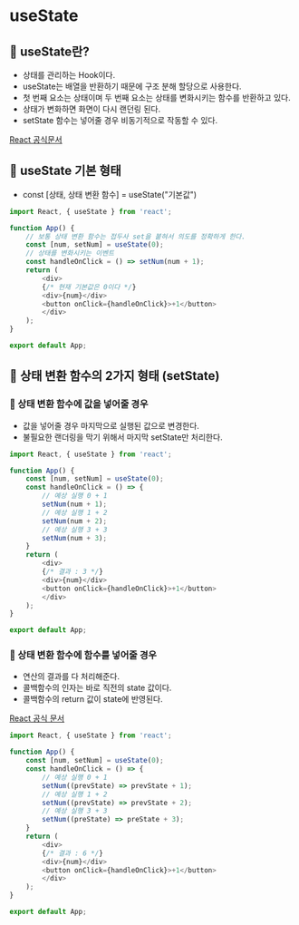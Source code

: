 # useState

## 📌 useState란?
- 상태를 관리하는 Hook이다.
- useState는 배열을 반환하기 때문에 구조 분해 할당으로 사용한다.
- 첫 번째 요소는 상태이며 두 번째 요소는 상태를 변화시키는 함수를 반환하고 있다.
- 상태가 변화하면 화면이 다시 랜던링 된다.
- setState 함수는 넣어줄 경우 비동기적으로 작동할 수 있다.

[React 공식문서](https://ko.reactjs.org/docs/faq-state.html#gatsby-focus-wrapper)

## 📌 useState 기본 형태

- const [상태, 상태 변환 함수] = useState("기본값")

```javascript
import React, { useState } from 'react';

function App() {
    // 보통 상태 변환 함수는 접두사 set을 붙혀서 의도를 정확하게 한다.
    const [num, setNum] = useState(0);
    // 상태를 변화시키는 이벤트
    const handleOnClick = () => setNum(num + 1);
    return (
        <div>
        {/* 현재 기본값은 0이다 */}
        <div>{num}</div>
        <button onClick={handleOnClick}>+1</button>
        </div>
    );
}

export default App;
```

## 📌 상태 변환 함수의 2가지 형태 (setState)

### 🧩 상태 변환 함수에 값을 넣어줄 경우

- 값을 넣어줄 경우 마지막으로 실행된 값으로 변경한다.
- 불필요한 랜더링을 막기 위해서 마지막 setState만 처리한다.

```javascript
import React, { useState } from 'react';

function App() {
    const [num, setNum] = useState(0);
    const handleOnClick = () => {
        // 예상 실행 0 + 1
        setNum(num + 1);
        // 예상 실행 1 + 2
        setNum(num + 2);
        // 예상 실행 3 + 3
        setNum(num + 3);
    }
    return (
        <div>
        {/* 결과 : 3 */}
        <div>{num}</div>
        <button onClick={handleOnClick}>+1</button>
        </div>
    );
}

export default App;
```

### 🧩 상태 변환 함수에 함수를 넣어줄 경우

- 연산의 결과를 다 처리해준다.
- 콜백함수의 인자는 바로 직전의 state 값이다.
- 콜백함수의 return 값이 state에 반영된다.

[React 공식 문서](https://ko.reactjs.org/docs/hooks-reference.html#usestate)

```javascript
import React, { useState } from 'react';

function App() {
    const [num, setNum] = useState(0);
    const handleOnClick = () => {
        // 예상 실행 0 + 1
        setNum((prevState) => prevState + 1);
        // 예상 실행 1 + 2
        setNum((prevState) => prevState + 2);
        // 예상 실행 3 + 3
        setNum((preState) => preState + 3);
    }
    return (
        <div>
        {/* 결과 : 6 */}
        <div>{num}</div>
        <button onClick={handleOnClick}>+1</button>
        </div>
    );
}

export default App;
```